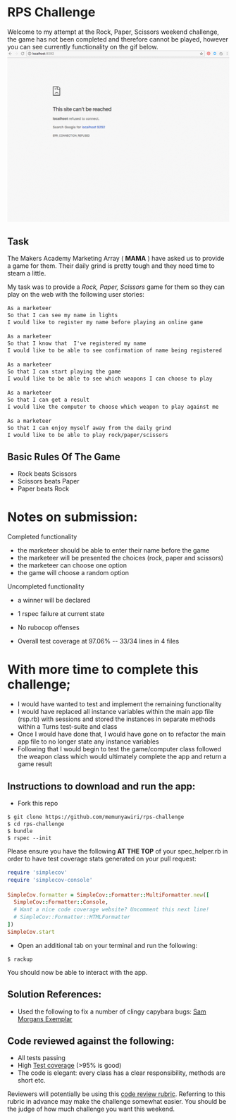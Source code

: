 # RPS Challenge

Welcome to my attempt at the Rock, Paper, Scissors weekend challenge, the game has not been completed and therefore cannot be played, however you can see currently functionality on the gif below. ![GIF](/app.gif?raw=true "Current App")

Task
------

The Makers Academy Marketing Array ( **MAMA** ) have asked us to provide a game for them. 
Their daily grind is pretty tough and they need time to steam a little.

My task was to provide a _Rock, Paper, Scissors_ game for them so they can play on the web with the following user stories:

```
As a marketeer
So that I can see my name in lights
I would like to register my name before playing an online game

As a marketeer
So that I know that  I've registered my name
I would like to be able to see confirmation of name being registered

As a marketeer
So that I can start playing the game
I would like to be able to see which weapons I can choose to play

As a marketeer
So that I can get a result
I would like the computer to choose which weapon to play against me

As a marketeer
So that I can enjoy myself away from the daily grind
I would like to be able to play rock/paper/scissors

```

## Basic Rules Of The Game

- Rock beats Scissors
- Scissors beats Paper
- Paper beats Rock

# Notes on submission:

Completed functionality

- the marketeer should be able to enter their name before the game
- the marketeer will be presented the choices (rock, paper and scissors)
- the marketeer can choose one option
- the game will choose a random option

Uncompleted functionality

- a winner will be declared

- 1 rspec failure at current state
- No rubocop offenses
- Overall test coverage at 97.06% -- 33/34 lines in 4 files

# With more time to complete this challenge; 
- I would have wanted to test and implement the remaining functionality
- I would have replaced all instance variables within the main app file (rsp.rb) with sessions and stored the instances in separate methods within a Turns test-suite and class
- Once I would have done that, I would have gone on to refactor the main app file to no longer state any instance variables
- Following that I would begin to test the game/computer class followed the weapon class which would ultimately complete the app and return a game result

Instructions to download and run the app:
-------

* Fork this repo
```
$ git clone https://github.com/memunyawiri/rps-challenge
$ cd rps-challenge
$ bundle
$ rspec --init

```
Please ensure you have the following **AT THE TOP** of your spec_helper.rb in order to have test coverage stats generated
on your pull request:

```ruby
require 'simplecov'
require 'simplecov-console'

SimpleCov.formatter = SimpleCov::Formatter::MultiFormatter.new([
  SimpleCov::Formatter::Console,
  # Want a nice code coverage website? Uncomment this next line!
  # SimpleCov::Formatter::HTMLFormatter
])
SimpleCov.start
```
* Open an additional tab on your terminal and run the following:
```
$ rackup

```
You should now be able to interact with the app.

## Solution References:

- Used the following to fix a number of clingy capybara bugs: [Sam Morgans Exemplar](https://www.youtube.com/watch?v=GoHKmartBYo&t=1748s)

## Code reviewed against the following:

* All tests passing
* High [Test coverage](https://github.com/makersacademy/course/blob/master/pills/test_coverage.md) (>95% is good)
* The code is elegant: every class has a clear responsibility, methods are short etc.

Reviewers will potentially be using this [code review rubric](docs/review.md).  Referring to this rubric in advance may make the challenge somewhat easier.  You should be the judge of how much challenge you want this weekend.

